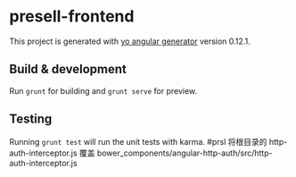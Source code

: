 # presell-frontend

This project is generated with [yo angular generator](https://github.com/yeoman/generator-angular)
version 0.12.1.

## Build & development

Run `grunt` for building and `grunt serve` for preview.

## Testing

Running `grunt test` will run the unit tests with karma.
#prsl
 将根目录的 http-auth-interceptor.js 覆盖 bower_components/angular-http-auth/src/http-auth-interceptor.js
